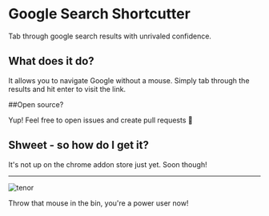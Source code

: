 # Google Search Shortcutter

Tab through google search results with unrivaled confidence.

## What does it do?

It allows you to navigate Google without a mouse. Simply tab through the results and hit enter to visit the link.

##Open source?

Yup! Feel free to open issues and create pull requests 🙇

## Shweet - so how do I get it?

It's not up on the chrome addon store just yet. Soon though!

---

![tenor](https://user-images.githubusercontent.com/6733407/47382417-c5c94600-d75e-11e8-9761-ca32fcb02fb3.gif)

Throw that mouse in the bin, you're a power user now!
